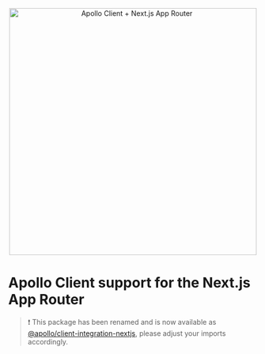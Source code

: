 <div align="center">
<img src="https://raw.githubusercontent.com/apollographql/apollo-client-nextjs/main/banner.jpg" width="500" alt="Apollo Client + Next.js App Router" />
</div>

# Apollo Client support for the Next.js App Router

> ❗️ This package has been renamed and is now available as [@apollo/client-integration-nextjs](https://github.com/apollographql/apollo-client-nextjs/blob/main/packages/nextjs), please adjust your imports accordingly.<br/>
